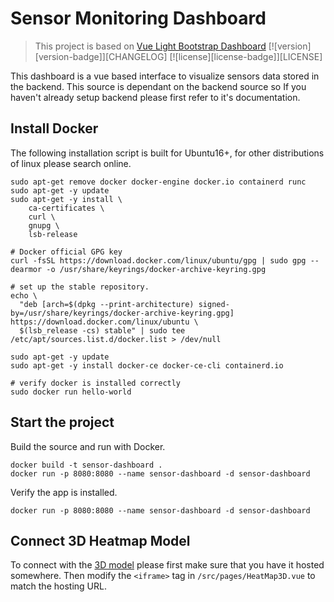 # Sensor Monitoring Dashboard

> This project is based on [Vue Light Bootstrap Dashboard](http://vuejs.creative-tim.com/vue-light-bootstrap-dashboard) [![version][version-badge]][CHANGELOG] [![license][license-badge]][LICENSE]

This dashboard is a vue based interface to visualize sensors data stored in the backend. This source is dependant on the backend source so If you haven't already setup backend please first refer to it's documentation.

## Install Docker
The following installation script is built for Ubuntu16+, for other distributions of linux please search online.
```
sudo apt-get remove docker docker-engine docker.io containerd runc
sudo apt-get -y update
sudo apt-get -y install \
    ca-certificates \
    curl \
    gnupg \
    lsb-release

# Docker official GPG key
curl -fsSL https://download.docker.com/linux/ubuntu/gpg | sudo gpg --dearmor -o /usr/share/keyrings/docker-archive-keyring.gpg

# set up the stable repository.
echo \
  "deb [arch=$(dpkg --print-architecture) signed-by=/usr/share/keyrings/docker-archive-keyring.gpg] https://download.docker.com/linux/ubuntu \
  $(lsb_release -cs) stable" | sudo tee /etc/apt/sources.list.d/docker.list > /dev/null
  
sudo apt-get -y update
sudo apt-get -y install docker-ce docker-ce-cli containerd.io

# verify docker is installed correctly 
sudo docker run hello-world
```

## Start the project

Build the source and run with Docker.
```
docker build -t sensor-dashboard .
docker run -p 8080:8080 --name sensor-dashboard -d sensor-dashboard
```
Verify the app is installed.
```
docker run -p 8080:8080 --name sensor-dashboard -d sensor-dashboard
```

## Connect 3D Heatmap Model

To connect with the [3D model](https://github.com/smart-construction-group/heatmap-3d) please first make sure that you have it hosted somewhere. Then modify the `<iframe>` tag in `/src/pages/HeatMap3D.vue` to match the hosting URL.

